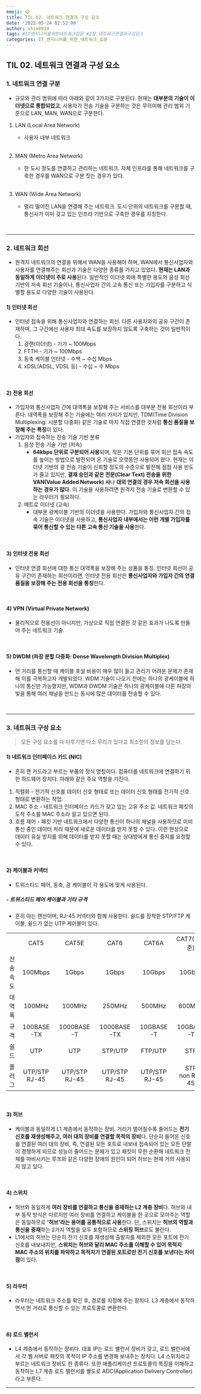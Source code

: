 ```yaml
---
emoji: 😄
title: TIL 02. 네트워크 연결과 구성 요소
date: '2022-05-24 02:52:00'
author: shim8934
tags: #IT엔지니어를위한네트워크입문 #2장.네트워크연결과구성요소
categories: IT_엔지니어를_위한_네트워크_입문
---
```

## TIL 02. 네트워크 연결과 구성 요소
### 1. 네트워크 연결 구분

- 규모와 관리 범위에 따라 아래와 같이 3가지로 구분된다. 현재는 **대부분의 기술이 이더넷으로 통합되었고**, 사용자가 전송 기술을 구분하는 것은 무의미해 관리 범위 기준으로 LAN, MAN, WAN으로 구분한다.

1. LAN (Local Area Network)

   * 사용자 내부 네트워크

   <br/>

2. MAN (Metro Area Network)

   * 한 도시 정도를 연결하고 관리하는 네트워크. 자체 인프라를 통해 네트워크를 구축한 경우를 WAN으로 구분 짓는 경우가 있다.

   <br/>

3. WAN (Wide Area Network)

   * 멀리 떨어진 LAN을 연결해 주는 네트워크. 도시 단위의 네트워크를 구분할 때, 통신사가 이미 갖고 있는 인프라 기반으로 구축한 경우를 지칭한다.

<br/>

---

### 2. 네트워크 회선

* 원격지 네트워크의 연결을 위해서 WAN을 사용해야 하며, WAN에서 통신사업자와 사용자를 연결해주는 회선과 기술은 다양한 종류를 가지고 있었다. **현재는 LAN과 동일하게 이더넷이 주로 사용**된다. 일반적인 이더넷 외에 특별한 용도의 음성 회선 기반의 저속 회선 기술이나, 통신사업자 간의 고속 통신 또는 가입자를 구분하고 식별할 용도로 다양한 기술이 사용된다.

#### 1) 인터넷 회선

- 인터넷 접속을 위해 통신사업자와 연결하는 회선. 다른 사용자와의 공유 구간이 존재하며, 그 구간에선 사용자 최대 속도를 보장하지 않도록 구축하는 것이 일반적이다.
  1. 광랜(이더넷)  -  기가 ~ 100Mbps
  2. FTTH  -  기가 ~ 100Mbps
  3. 동축 케이블 인터넷  -  수백 ~ 수십 Mbps
  4. xDSL(ADSL, VDSL 등)  -  수십 ~ 수 Mbps

<br/>

#### 2) 전용 회선

* 가입자와 통신사업자 간에 대역폭을 보장해 주는 서비스를 대부분 전용 회선이라 부른다. 대역폭을 보장해 주는 기술에는 여러 가지가 있지만, TDM(Time Division Multiplexing: 시분할 다중화) 같은 기술로 마치 직접 연결한 것처럼 **통신 품질을 보장해 주는 특징**이 있다.
* 가입자와 접속하는 전송 기술 기반 분류
  1. 음성 전송 기술 기반 (저속)
     * **64kbps 단위로 구분되어 사용**되며, 작은 기본 단위를 묶어 회선 접속 속도를 높이는 방법으로 발전되어 온 기술로 오랫동안 사용되어 왔다. 현재는 이더넷 기반의 광 전송 기술이 신뢰할 정도의 수준으로 발전해 점점 사용 빈도가 줄고 있지만, **결재 승인과 같은 전문(Clear Text) 전송을 위한 VAN(Value Added Network) 사**나 **대외 연결의 경우 저속 회선을 사용하는 경우가 많다.** 이 기술을 사용하려면 원격지 전송 기술로 변환할 수 있는 라우터가 필요하다.
  2. 메트로 이더넷 (고속)
     * 대부분 광케이블 기반의 이더넷을 사용한다. 가입자와 통신사업자 간의 접속 기술은 이더넷을 사용하고, **통신사업자 내부에서는 이런 개별 가입자를 묶어 통신할 수 있는 다른 고속 통신 기술을 사용**한다.

<br/>

#### 3) 인터넷 전용 회선

* 인터넷 연결 회선에 대한 통신 대역폭을 보장해 주는 상품을 통칭. 인터넷 회선이 공유 구간이 존재하는 회선이라면, 인터넷 전용 회선은 **통신사업자와 가입자 간의 연결 품질을 보장해 주는 전용 회선을 통칭**한다.

<br/>

#### 4) VPN (Virtual Private Network)

* 물리적으로 전용선이 아니지만, 가상으로 직접 연결한 것 같은 효과가 나도록 만들어 주는 네트워크 기술.

<br/>

#### 5) DWDM (파장 분할 다중화: Dense Wavelength Division Multiplex)

* 먼 거리를 통신할 때 케이블 포설 비용이 매우 많이 들고 관리가 어려운 문제가 존재해 이를 극복하고자 개발되었다. WDM 기술이 나오기 전에는 하나의 광케이블에 하나의 통신만 가능했지만, WDM과 DWDM 기술은 하나의 광케이블에 다른 파장의 빛을 통해 여러 채널을 만드는 동시에 많은 데이터를 전송할 수 있다.

<br/>

---

### 3. 네트워크 구성 요소

> 모든 구성 요소를 다 다루기엔 다소 무리가 있다고 최소한의 정보를 담는다.

#### 1) 네트워크 인터페이스 카드 (NIC)

* 흔히 랜 카드라고 부르는 부품의 정식 명칭이다. 컴퓨터를 네트워크에 연결하기 위한 하드웨어 장치다. 아래와 같은 주요 역할을 가진다.

1. 직렬화  -  전기적 신호를 데이터 신호 형태로 또는 데이터 신호 형태를 전기적 신호 형태로 변환하는 작업.
2. MAC 주소  -  네트워크 인터페이스 카드가 갖고 있는 고유 주소 값. 네트워크 패킷의 도착 주소를 MAC 주소라 알고 있으면 된다.
3. 흐름 제어  -  패킷 기반 네트워크에서 다양한 통신이 하나의 채널을 사용하므로 이미 통신 중인 데이터 처리 때문에 새로운 데이터를 받지 못할 수 있다. 이런 현상으로 데이터 유실 방지를 위해 데이터를 받지 못할 때는 상대방에게 통신 중지를 요청할 수 있다.

<br/>

#### 2) 케이블과 커넥터

* 트위스티드 페어, 동축, 광 케이블이 각 용도에 맞게 사용된다.

##### - 트위스티드 페어 케이블과 기타 규격

* 흔히 아는 랜선이며, RJ-45 커넥터와 함께 사용한다. 쉴드를 장착한 STP/FTP 케이블, 쉴드가 없는 UTP 케이블이 있다.

[^케이블별 전송 속도와 규격 비교]: 

<table>
	<tr style="text-align:center;">
        <td></td>
        <td>CAT5</td>
        <td>CAT5E</td>
        <td>CAT6</td>
        <td>CAT6A</td>
        <td>CAT7(비표준)</td>
        <td>CAT8</td>
    </tr>
	<tr style="text-align:center;">
        <td>전송 속도</td>
        <td>100Mbps</td>
        <td>1Gbps</td>
        <td>1Gbps</td>
        <td>10Gbps</td>
        <td>10Gbps</td>
        <td>25/40Gbps</td>
    </tr>
	<tr style="text-align:center;">
        <td>대역폭</td>
        <td>100MHz</td>
        <td>100MHz</td>
        <td>250MHz</td>
        <td>500MHz</td>
        <td>600MHz</td>
        <td>1.6/2GHz</td>
    </tr>
	<tr style="text-align:center;">
        <td>규격</td>
        <td>100BASE-TX</td>
        <td>1000BASE-T</td>
        <td>1000BASE-TX</td>
        <td>10GBASE-T</td>
        <td>10GBASE-T</td>
        <td>25/40GBASE-T</td>
    </tr>
    <tr style="text-align:center;">
        <td>쉴드</td>
        <td>UTP</td>
        <td>UTP</td>
        <td>STP/UTP</td>
        <td>FTP/UTP</td>
        <td>STP</td>
        <td>SFTP</td>
    </tr>
    <tr style="vertical-align:middle; text-align:center;">
        <td>플러그</td>
        <td>UTP/STP<br/>RJ-45</td>
        <td>UTP/STP<br/>RJ-45</td>
        <td>UTP/STP<br/>RJ-45</td>
        <td>UTP/STP<br/>RJ-45</td>
        <td>STP<br/>non RJ-45</td>
        <td>RJ-45</td>
    </tr>
</table>

<br/>

#### 3) 허브

* 케이블과 동일하게 L1 계층에서 동작하는 장비. 거리가 멀어질수록 줄어드는 **전기 신호를 재생성해주고, 여러 대의 장비를 연결할 목적의 장비**다. 단순히 들어온 신호를 연결된 여러 대의 장비, 즉, 연결된 모든 포트로 내보내 접속되어 있는 모든 단말이 경쟁하게 되므로 성능이 줄어드는 문제가 있고 패킷이 무한 순환해 네트워크 전체를 마비시키는 루프와 같은 다양한 장애의 원인이 되어 허브는 현재 거의 사용되지 않고 있다.

<br/>

#### 4) 스위치

* 허브와 동일하게 **여러 장비를 연결하고 통신을 중재하는 L2 계층 장비**다. 허브와 내부 동작 방식은 다르지만 여러 장비를 연결하고 케이블을 한 곳으로 모아주는 역할은 동일하므로 **'허브'라는 용어를 공통적으로 사용**한다. 단, 스위치는 **허브의 역할과 통신을 중재**하는 2가지 역할을 모두 포함하므로 **스위칭 허브**로도 불린다.
* L1에서의 허브는 단순히 전기 신호를 재생성해 출발지를 제외한 모든 포트에 전기 신호를 내보내지만, **스위치는 허브와 달리 MAC 주소를 이해할 수 있어 목적지 MAC 주소의 위치를 파악하고 목적지가 연결된 포트로만 전기 신호를 보낸다는 차이점**이 있다.

<br/>

#### 5) 라우터

* 라우터는 네트워크 주소를 확인 후, 경로를 지정해 주는 장치다. L3 계층에서 동작하면서 먼 거리로 통신할 수 있는 프로토콜로 변환한다. 

<br/>

#### 6) 로드 밸런서

* L4 계층에서 동작하는 장비다. 대표 IP는 로드 밸런서 장비가 갖고, 로드 밸런서에서 각 웹 서버로 패킷의 목적이 IP 주소를 변경해 보내주는 장치다. L4 스위치라고 부르는 네트워크 장비도 한 종류다. 또한 애플리케이션 프로토콜의 특징을 이해하고 동작하는 L7 계층 로드 밸런서를 별도로 ADC(Application Delivery Controller)라고 부른다.

---


```toc

```